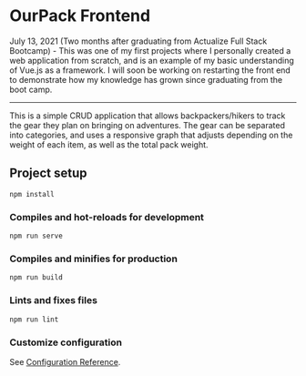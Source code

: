 # OurPack Frontend

July 13, 2021 (Two months after graduating from Actualize Full Stack Bootcamp) -
This was one of my first projects where I personally created a web application from scratch, and is an example of my basic understanding of Vue.js as a framework. I will soon be working on restarting the front end to demonstrate how my knowledge has grown since graduating from the boot camp.

-----
This is a simple CRUD application that allows backpackers/hikers to
track the gear they plan on bringing on adventures. The gear can be separated into categories, and uses a
responsive graph that adjusts depending on the weight of each item, as well as the total pack weight.



## Project setup
```
npm install
```

### Compiles and hot-reloads for development
```
npm run serve
```

### Compiles and minifies for production
```
npm run build
```

### Lints and fixes files
```
npm run lint
```

### Customize configuration
See [Configuration Reference](https://cli.vuejs.org/config/).
